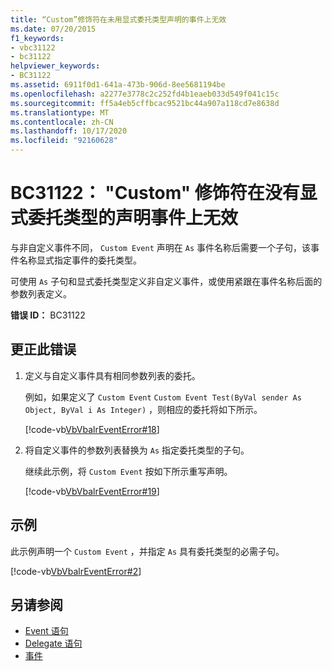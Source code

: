 ```yaml
---
title: “Custom”修饰符在未用显式委托类型声明的事件上无效
ms.date: 07/20/2015
f1_keywords:
- vbc31122
- bc31122
helpviewer_keywords:
- BC31122
ms.assetid: 6911f0d1-641a-473b-906d-8ee5681194be
ms.openlocfilehash: a2277e3778c2c252fd4b1eaeb033d549f041c15c
ms.sourcegitcommit: ff5a4eb5cffbcac9521bc44a907a118cd7e8638d
ms.translationtype: MT
ms.contentlocale: zh-CN
ms.lasthandoff: 10/17/2020
ms.locfileid: "92160628"
---
```

# <a name="bc31122-custom-modifier-is-not-valid-on-events-declared-without-explicit-delegate-types"></a>BC31122： "Custom" 修饰符在没有显式委托类型的声明事件上无效

与非自定义事件不同， `Custom Event` 声明在 `As` 事件名称后需要一个子句，该事件名称显式指定事件的委托类型。

 可使用 `As` 子句和显式委托类型定义非自定义事件，或使用紧跟在事件名称后面的参数列表定义。

 **错误 ID：** BC31122

## <a name="to-correct-this-error"></a>更正此错误

1. 定义与自定义事件具有相同参数列表的委托。

     例如，如果定义了 `Custom Event` `Custom Event Test(ByVal sender As Object, ByVal i As Integer)` ，则相应的委托将如下所示。

     [!code-vb[VbVbalrEventError#18](~/samples/snippets/visualbasic/VS_Snippets_VBCSharp/VbVbalrEventError/VB/VbVbalrEventError.vb#18)]

2. 将自定义事件的参数列表替换为 `As` 指定委托类型的子句。

     继续此示例，将 `Custom Event` 按如下所示重写声明。

     [!code-vb[VbVbalrEventError#19](~/samples/snippets/visualbasic/VS_Snippets_VBCSharp/VbVbalrEventError/VB/VbVbalrEventError.vb#19)]

## <a name="example"></a>示例

 此示例声明一个 `Custom Event` ，并指定 `As` 具有委托类型的必需子句。

 [!code-vb[VbVbalrEventError#2](~/samples/snippets/visualbasic/VS_Snippets_VBCSharp/VbVbalrEventError/VB/VbVbalrEventError.vb#2)]

## <a name="see-also"></a>另请参阅

- [Event 语句](../statements/event-statement.md)
- [Delegate 语句](../statements/delegate-statement.md)
- [事件](../../programming-guide/language-features/events/index.md)
